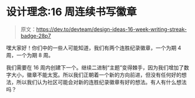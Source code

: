 # 设计理念:16 周连续书写徽章

> 原文：<https://dev.to/devteam/design-ideas-16-week-writing-streak-badge-28p7>

嘿大家好！你们中的一些人可能知道，我们有两个连胜纪录徽章，一个为期 4 周，一个为期 8 周。

我们需要在 16 周内创建下一个。继续二进制“主题”变得棘手，因为我们增加了数字大小，徽章不能太宽。所以我们正朝着一个新的方向前进，但没有任何好的想法，所以我们认为社区可能会对新的连胜纪录徽章有好的想法。有人有什么想法吗？